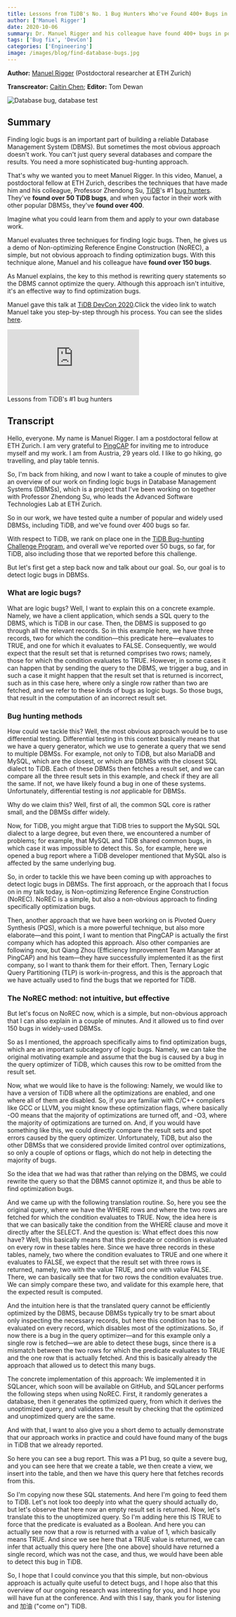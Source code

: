 ```yaml
---
title: Lessons from TiDB's No. 1 Bug Hunters Who've Found 400+ Bugs in Popular DBMSs
author: ['Manuel Rigger']
date: 2020-10-06
summary: Dr. Manuel Rigger and his colleague have found 400+ bugs in popular DBMSs, including 50+ TiDB bugs. Learn their experience in finding logic bugs in DBMSs.
tags: ['Bug fix', 'DevCon']
categories: ['Engineering']
image: /images/blog/find-database-bugs.jpg
---
```


**Author:** [Manuel Rigger](https://www.manuelrigger.at/) (Postdoctoral researcher at ETH Zurich)

**Transcreator:** [Caitin Chen](https://github.com/CaitinChen); **Editor:** Tom Dewan

![Database bug, database test](media/find-database-bugs.jpg)

## Summary

Finding logic bugs is an important part of building a reliable Database Management System (DBMS). But sometimes the most obvious approach doesn't work. You can't just query several databases and compare the results. You need a more sophisticated bug-hunting approach.

That's why we wanted you to meet Manuel Rigger. In this video, Manuel, a postdoctoral fellow at ETH Zurich, describes the techniques that have made him and his colleague, Professor Zhendong Su, [TiDB](https://docs.pingcap.com/tidb/stable/overview)'s #1 [bug hunters](https://github.com/tidb-challenge-program/bug-hunting-register). They've **found over 50 TiDB bugs**, and when you factor in their work with other popular DBMSs, they've **found over 400**.

Imagine what you could learn from them and apply to your own database work.

Manuel evaluates three techniques for finding logic bugs. Then, he gives us a demo of Non-optimizing Reference Engine Construction (NoREC), a simple, but not obvious approach to finding optimization bugs. With this technique alone, Manuel and his colleague have **found over 150 bugs**.

As Manuel explains, the key to this method is rewriting query statements so the DBMS cannot optimize the query. Although this approach isn't intuitive, it's an effective way to find optimization bugs.

Manuel gave this talk at [TiDB DevCon 2020](https://pingcap.com/community/devcon2020/).Click the video link to watch Manuel take you step-by-step through his process. You can see the slides [here](https://www.slideshare.net/PingCAP-TiDB/finding-logic-bugs-in-database-management-systems).

<iframe id="youtube-video" title="Lessons from TiDB's #1 Bug Hunters" src="https://www.youtube.com/embed/z16m9MIxgMI?rel=0" frameborder="0" allowfullscreen="allowfullscreen" mozallowfullscreen="mozallowfullscreen" msallowfullscreen="msallowfullscreen" oallowfullscreen="oallowfullscreen" webkitallowfullscreen="webkitallowfullscreen"></iframe>
<div class="caption-center"> Lessons from TiDB's #1 bug hunters </div>

## Transcript

Hello, everyone. My name is Manuel Rigger. I am a postdoctoral fellow at ETH Zurich. I am very grateful to [PingCAP](https://pingcap.com/) for inviting me to introduce myself and my work. I am from Austria, 29 years old. I like to go hiking, go travelling, and play table tennis.

So, I'm back from hiking, and now I want to take a couple of minutes to give an overview of our work on finding logic bugs in Database Management Systems (DBMSs), which is a project that I've been working on together with Professor Zhendong Su, who leads the Advanced Software Technologies Lab at ETH Zurich.

So in our work, we have tested quite a number of popular and widely used DBMSs, including TiDB, and we've found over 400 bugs so far.

With respect to TiDB, we rank on place one in the [TiDB Bug-hunting Challenge Program](https://github.com/tidb-challenge-program/bug-hunting-register), and overall we've reported over 50 bugs, so far, for TiDB, also including those that we reported before this challenge.

But let's first get a step back now and talk about our goal. So, our goal is to detect logic bugs in DBMSs.

### What are logic bugs?

What are logic bugs? Well, I want to explain this on a concrete example. Namely, we have a client application, which sends a SQL query to the DBMS, which is TiDB in our case. Then, the DBMS is supposed to go through all the relevant records. So in this example here, we have three records, two for which the condition—this predicate here—evaluates to TRUE, and one for which it evaluates to FALSE. Consequently, we would expect that the result set that is returned comprises two rows; namely, those for which the condition evaluates to TRUE. However, in some cases it can happen that by sending the query to the DBMS, we trigger a bug, and in such a case it might happen that the result set that is returned is incorrect, such as in this case here, where only a single row rather than two are fetched, and we refer to these kinds of bugs as logic bugs. So those bugs, that result in the computation of an incorrect result set.

### Bug hunting methods

How could we tackle this? Well, the most obvious approach would be to use differential testing. Differential testing in this context basically means that we have a query generator, which we use to generate a query that we send to multiple DBMSs. For example, not only to TiDB, but also MariaDB and MySQL, which are the closest, or which are DBMSs with the closest SQL dialect to TiDB. Each of these DBMSs then fetches a result set, and we can compare all the three result sets in this example, and check if they are all the same. If not, we have likely found a bug in one of these systems. Unfortunately, differential testing is _not_ applicable for DBMSs.

Why do we claim this? Well, first of all, the common SQL core is rather small, and the DBMSs differ widely.

Now, for TiDB, you might argue that TiDB tries to support the MySQL SQL dialect to a large degree, but even there, we encountered a number of problems; for example, that MySQL and TiDB shared common bugs, in which case it was impossible to detect this. So, for example, here we opened a bug report where a TiDB developer mentioned that MySQL also is affected by the same underlying bug.

So, in order to tackle this we have been coming up with approaches to detect logic bugs in DBMSs. The first approach, or the approach that I focus on in my talk today, is Non-optimizing Reference Engine Construction (NoREC). NoREC is a simple, but also a non-obvious approach to finding specifically optimization bugs.

Then, another approach that we have been working on is Pivoted Query Synthesis (PQS), which is a more powerful technique, but also more elaborate—and this point, I want to mention that PingCAP is actually the first company which has adopted this approach. Also other companies are following now, but Qiang Zhou (Efficiency Improvement Team Manager at PingCAP) and his team—they have successfully implemented it as the first company, so I want to thank them for their effort. Then, Ternary Logic Query Partitioning (TLP) is work-in-progress, and this is the approach that we have actually used to find the bugs that we reported for TiDB.

### The NoREC method: not intuitive, but effective

But let's focus on NoREC now, which is a simple, but non-obvious approach that I can also explain in a couple of minutes. And it allowed us to find over 150 bugs in widely-used DBMSs.

So as I mentioned, the approach specifically aims to find optimization bugs, which are an important subcategory of logic bugs. Namely, we can take the original motivating example and assume that the bug is caused by a bug in the query optimizer of TiDB, which causes this row to be omitted from the result set.

Now, what we would like to have is the following: Namely, we would like to have a version of TiDB where all the optimizations are enabled, and one where all of them are disabled. So, if you are familiar with C/C++ compilers like GCC or LLVM, you might know these optimization flags, where basically -O0 means that the majority of optimizations are turned off, and -O3, where the majority of optimizations are turned on. And, if you would have something like this, we could directly compare the result sets and spot errors caused by the query optimizer. Unfortunately, TiDB, but also the other DBMSs that we considered provide limited control over optimizations, so only a couple of options or flags, which do not help in detecting the majority of bugs.

So the idea that we had was that rather than relying on the DBMS, we could rewrite the query so that the DBMS cannot optimize it, and thus be able to find optimization bugs.

And we came up with the following translation routine. So, here you see the original query, where we have the WHERE rows and where the two rows are fetched for which the condition evaluates to TRUE. Now, the idea here is that we can basically take the condition from the WHERE clause and move it directly after the SELECT. And the question is: What effect does this now have? Well, this basically means that this predicate or condition is evaluated on every row in these tables here. Since we have three records in these tables, namely, two where the condition evaluates to TRUE and one where it evaluates to FALSE, we expect that the result set with three rows is returned, namely, two with the value TRUE, and one with value FALSE. There, we can basically see that for two rows the condition evaluates true. We can simply compare these two, and validate for this example here, that the expected result is computed.

And the intuition here is that the translated query cannot be efficiently optimized by the DBMS, because DBMSs typically try to be smart about only inspecting the necessary records, but here this condition has to be evaluated on every record, which disables most of the optimizations. So, if now there is a bug in the query optimizer—and for this example only a single row is fetched—we are able to detect these bugs, since there is a mismatch between the two rows for which the predicate evaluates to TRUE and the one row that is actually fetched. And this is basically already the approach that allowed us to detect this many bugs.

The concrete implementation of this approach: We implemented it in SQLancer, which soon will be available on GitHub, and SQLancer performs the following steps when using NoREC. First, it randomly generates a database, then it generates the optimized query, from which it derives the unoptimized query, and validates the result by checking that the optimized and unoptimized query are the same.

And with that, I want to also give you a short demo to actually demonstrate that our approach works in practice and could have found many of the bugs in TiDB that we already reported.

So here you can see a bug report. This was a P1 bug, so quite a severe bug, and you can see here that we create a table, we then create a view, we insert into the table, and then we have this query here that fetches records from this.

So I'm copying now these SQL statements. And here I'm going to feed them to TiDB. Let's not look too deeply into what the query should actually do, but let's observe that here now an empty result set is returned. Now, let's translate this to the unoptimized query. So I'm adding here this IS TRUE to force that the predicate is evaluated as a Boolean. And here you can actually see now that a row is returned with a value of 1, which basically means TRUE. And since we see here that a TRUE value is returned, we can infer that actually this query here [the one above] should have returned a single record, which was not the case, and thus, we would have been able to detect this bug in TiDB.

So, I hope that I could convince you that this simple, but non-obvious approach is actually quite useful to detect bugs, and I hope also that this overview of our ongoing research was interesting for you, and I hope you will have fun at the conference. And with this I say, thank you for listening and 加油 ("come on") TiDB.
